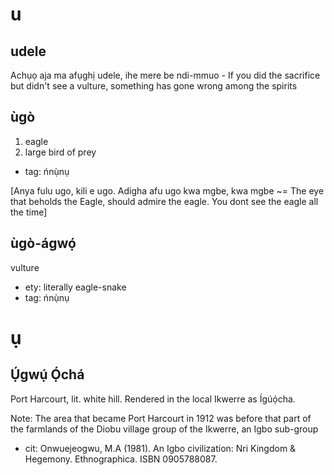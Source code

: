 # u

## udele

Achụọ aja ma afụghị udele, ihe mere be ndi-mmuo - If you did the sacrifice but didn't see a vulture, something has gone wrong among the spirits


## ùgò

1. eagle
2. large bird of prey

* tag: ńnụ̀nụ

[Anya fulu ugo, kili e ugo. Adigha afu ugo kwa mgbe, kwa mgbe ~= The eye that beholds the Eagle, should admire the eagle. You dont see the eagle all the time]


## ùgò-ágwọ́

vulture

* ety: literally eagle-snake
* tag: ńnụ̀nụ


# ụ

## Ụ́gwụ́ Ọ́chá

Port Harcourt, lit. white hill. Rendered in the local Ikwerre as Ígúọ́cha.

Note: The area that became Port Harcourt in 1912 was before that part of the farmlands of the Diobu village group of the Ikwerre, an Igbo sub-group

* cit: Onwuejeogwu, M.A (1981). An Igbo civilization: Nri Kingdom & Hegemony. Ethnographica. ISBN 0905788087.

